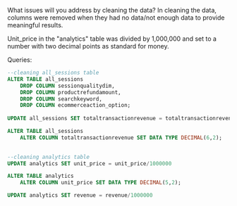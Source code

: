 What issues will you address by cleaning the data?
In cleaning the data, columns were removed when they had no data/not enough data to provide meaningful results. 

Unit_price in the "analytics" table was divided by 1,000,000 and set to a number with two decimal points as standard for money. 




Queries:
```SQL
--cleaning all_sessions table 
ALTER TABLE all_sessions
	DROP COLUMN	sessionqualitydim,
	DROP COLUMN	productrefundamount,
	DROP COLUMN	searchkeyword,
	DROP COLUMN	ecommerceaction_option;
	
UPDATE all_sessions SET totaltransactionrevenue = totaltransactionrevenue/1000000

ALTER TABLE all_sessions
	ALTER COLUMN totaltransactionrevenue SET DATA TYPE DECIMAL(6,2);

 
--cleaning analytics table 
UPDATE analytics SET unit_price = unit_price/1000000

ALTER TABLE analytics
	ALTER COLUMN unit_price SET DATA TYPE DECIMAL(5,2);

UPDATE analytics SET revenue = revenue/1000000

```
